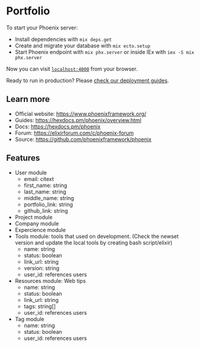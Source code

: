 # Portfolio

To start your Phoenix server:

- Install dependencies with `mix deps.get`
- Create and migrate your database with `mix ecto.setup`
- Start Phoenix endpoint with `mix phx.server` or inside IEx with `iex -S mix phx.server`

Now you can visit [`localhost:4000`](http://localhost:4000) from your browser.

Ready to run in production? Please [check our deployment guides](https://hexdocs.pm/phoenix/deployment.html).

## Learn more

- Official website: https://www.phoenixframework.org/
- Guides: https://hexdocs.pm/phoenix/overview.html
- Docs: https://hexdocs.pm/phoenix
- Forum: https://elixirforum.com/c/phoenix-forum
- Source: https://github.com/phoenixframework/phoenix

## Features

- User module
  - email: citext
  - first_name: string
  - last_name: string
  - middle_name: string
  - portfolio_link: string
  - github_link: string
- Project module
- Company module
- Expercience module
- Tools module: tools that used on development. (Check the newset version and update the local tools by creating bash script/elixir)
  - name: string
  - status: boolean
  - link_url: string
  - version: string
  - user_id: references users
- Resources module: Web tips
  - name: string
  - status: boolean
  - link_url: string
  - tags: string[]
  - user_id: references users
- Tag module
  - name: string
  - status: boolean
  - user_id: references users
